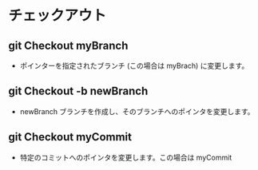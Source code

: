 # チェックアウト

## git Checkout myBranch
- ポインターを指定されたブランチ (この場合は myBrach) に変更します。
## git Checkout -b newBranch
- newBranch ブランチを作成し、そのブランチへのポインタを変更します。
## git Checkout myCommit
- 特定のコミットへのポインタを変更します。この場合は myCommit
